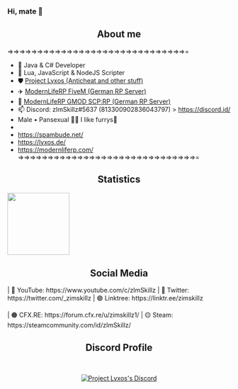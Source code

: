### Hi, mate 👋

<h2 align="center">About me</h2>

=>=>=>=>=>=>=>=>=>=>=>=>=>=>=>=>=>=>=>=>=>=>=>=>=>=>=>=>=>=>=
- 💎 Java & C# Developer
- 📝 Lua, JavaScript & NodeJS Scripter
- 🛡 <a href="https://dsc.gg/lyxos">Project Lyxos (Anticheat and other stuff)</a>
- ✈️ <a href="https://dsc.gg/modernliferp">ModernLifeRP FiveM (German RP Server)</a> 
- 🤩 <a href="https://dsc.gg/modernliferpgmod">ModernLifeRP GMOD SCP:RP (German RP Server)</a> 
- 📫 Discord: zImSkillz#5637 (813300902836043797) > https://discord.id/
- Male • Pansexual 🏳️‍🌈 I like furrys🌈
-             
- https://spambude.net/
- https://lyxos.de/
- https://modernliferp.com/               
=>=>=>=>=>=>=>=>=>=>=>=>=>=>=>=>=>=>=>=>=>=>=>=>=>=>=>=>=>=>=


<h2 align="center">Statistics</h2>

<img height="140px" src="https://github-readme-stats.vercel.app/api?username=zImSkillz&show_icons=true&theme=dark" />

<h2 align="center">Social Media</h2>
| 🔴 YouTube: https://www.youtube.com/c/zImSkillz
| 🔵 Twitter: https://twitter.com/_zimskillz
| 🟣 Linktree: https://linktr.ee/zimskillz
<p> </p>
| 🟠 CFX.RE: https://forum.cfx.re/u/zimskillz1/
| 🟡 Steam: https://steamcommunity.com/id/zImSkillz/

<h2 align="center">Discord Profile</h2><br>
  <p align="center">
    <a href="https://discord.com/invite/MhEqPzS5Bw">
        <img title="Project Lyxos Discord" alt="Project Lyxos's Discord" src="https://discord.c99.nl/widget/theme-1/813300902836043797.png"/>
    </a>
</p>
